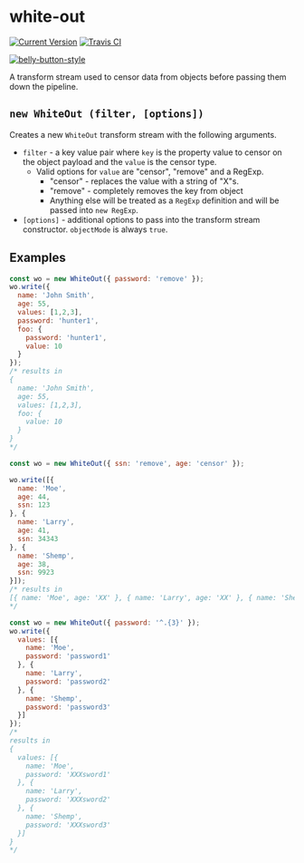 # white-out

[![Current Version](https://img.shields.io/npm/v/white-out.svg)](https://www.npmjs.org/package/white-out)
[![Travis CI](https://travis-ci.org/continuationlabs/white-out.svg?branch=master)](https://travis-ci.org/continuationlabs/white-out)

[![belly-button-style](https://cdn.rawgit.com/continuationlabs/belly-button/master/badge.svg)](https://github.com/continuationlabs/belly-button)

A transform stream used to censor data from objects before passing them down the pipeline.

## `new WhiteOut (filter, [options])`

Creates a new `WhiteOut` transform stream with the following arguments.
- `filter` - a key value pair where `key` is the property value to censor on the object payload and the `value` is the censor type.
  - Valid options for `value` are "censor", "remove" and a RegExp.
    - "censor" - replaces the value with a string of "X"s.
    - "remove" - completely removes the key from object
    - Anything else will be treated as a `RegExp` definition and will be passed into `new RegExp`.
- `[options]` - additional options to pass into the transform stream constructor. `objectMode` is always `true`.

## Examples

```js
const wo = new WhiteOut({ password: 'remove' });
wo.write({
  name: 'John Smith',
  age: 55,
  values: [1,2,3],
  password: 'hunter1',
  foo: {
    password: 'hunter1',
    value: 10
  }
});
/* results in
{
  name: 'John Smith',
  age: 55,
  values: [1,2,3],
  foo: {
    value: 10
  }
}
*/
```

```js
const wo = new WhiteOut({ ssn: 'remove', age: 'censor' });

wo.write([{
  name: 'Moe',
  age: 44,
  ssn: 123
}, {
  name: 'Larry',
  age: 41,
  ssn: 34343
}, {
  name: 'Shemp',
  age: 38,
  ssn: 9923
}]);
/* results in
[{ name: 'Moe', age: 'XX' }, { name: 'Larry', age: 'XX' }, { name: 'Shemp', age: 'XX' }]
*/
```

```js
const wo = new WhiteOut({ password: '^.{3}' });
wo.write({
  values: [{
    name: 'Moe',
    password: 'password1'
  }, {
    name: 'Larry',
    password: 'password2'
  }, {
    name: 'Shemp',
    password: 'password3'
  }]
});
/*
results in
{
  values: [{
    name: 'Moe',
    password: 'XXXsword1'
  }, {
    name: 'Larry',
    password: 'XXXsword2'
  }, {
    name: 'Shemp',
    password: 'XXXsword3'
  }]
}
*/
```
